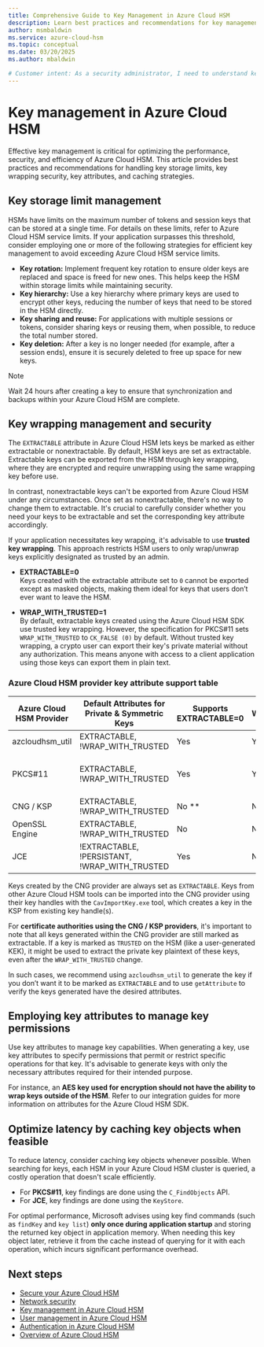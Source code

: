 ```yaml
---
title: Comprehensive Guide to Key Management in Azure Cloud HSM
description: Learn best practices and recommendations for key management in Azure Cloud HSM, including storage limits, key wrapping security, and caching strategies.
author: msmbaldwin
ms.service: azure-cloud-hsm
ms.topic: conceptual
ms.date: 03/20/2025
ms.author: mbaldwin

# Customer intent: As a security administrator, I need to understand key management in Azure Cloud HSM to ensure optimal performance, security, and efficiency.
---
```


# Key management in Azure Cloud HSM

Effective key management is critical for optimizing the performance, security, and efficiency of Azure Cloud HSM. This article provides best practices and recommendations for handling key storage limits, key wrapping security, key attributes, and caching strategies.

## Key storage limit management

HSMs have limits on the maximum number of tokens and session keys that can be stored at a single time. For details on these limits, refer to Azure Cloud HSM service limits. If your application surpasses this threshold, consider employing one or more of the following strategies for efficient key management to avoid exceeding Azure Cloud HSM service limits.

- **Key rotation:** Implement frequent key rotation to ensure older keys are replaced and space is freed for new ones. This helps keep the HSM within storage limits while maintaining security.  
- **Key hierarchy:** Use a key hierarchy where primary keys are used to encrypt other keys, reducing the number of keys that need to be stored in the HSM directly.  
- **Key sharing and reuse:** For applications with multiple sessions or tokens, consider sharing keys or reusing them, when possible, to reduce the total number stored.  
- **Key deletion:** After a key is no longer needed (for example, after a session ends), ensure it is securely deleted to free up space for new keys.  

> [!NOTE]
> Wait 24 hours after creating a key to ensure that synchronization and backups within your Azure Cloud HSM are complete.

## Key wrapping management and security

The `EXTRACTABLE` attribute in Azure Cloud HSM lets keys be marked as either extractable or nonextractable. By default, HSM keys are set as extractable. Extractable keys can be exported from the HSM through key wrapping, where they are encrypted and require unwrapping using the same wrapping key before use.

In contrast, nonextractable keys can't be exported from Azure Cloud HSM under any circumstances. Once set as nonextractable, there's no way to change them to extractable. It's crucial to carefully consider whether you need your keys to be extractable and set the corresponding key attribute accordingly.

If your application necessitates key wrapping, it's advisable to use **trusted key wrapping**. This approach restricts HSM users to only wrap/unwrap keys explicitly designated as trusted by an admin.

- **EXTRACTABLE=0**  
  Keys created with the extractable attribute set to `0` cannot be exported except as masked objects, making them ideal for keys that users don’t ever want to leave the HSM.  

- **WRAP_WITH_TRUSTED=1**  
  By default, extractable keys created using the Azure Cloud HSM SDK use trusted key wrapping. However, the specification for PKCS#11 sets `WRAP_WITH_TRUSTED` to `CK_FALSE (0)` by default. Without trusted key wrapping, a crypto user can export their key's private material without any authorization. This means anyone with access to a client application using those keys can export them in plain text.

### Azure Cloud HSM provider key attribute support table  

| Azure Cloud HSM Provider | Default Attributes for Private & Symmetric Keys | Supports EXTRACTABLE=0 | Supports configuring WRAP_WITH_TRUSTED within the provider | Default WRAP_WITH_TRUSTED value |
|--------------------------|----------------------------------------------|------------------------|---------------------------------------------|-------------------------|
| azcloudhsm_util         | EXTRACTABLE, !WRAP_WITH_TRUSTED             | Yes                    | Yes                                         | 1 (0 can be set via parameters) |
| PKCS#11                 | EXTRACTABLE, !WRAP_WITH_TRUSTED             | Yes                    | Yes                                         | 0 (Specified in PKCS#11 specification, but can be set to 1 in API) |
| CNG / KSP               | EXTRACTABLE, !WRAP_WITH_TRUSTED             | No **                  | No                                          | 1 |
| OpenSSL Engine          | EXTRACTABLE, !WRAP_WITH_TRUSTED             | No                     | No                                          | 1 |
| JCE                     | !EXTRACTABLE, !PERSISTANT, !WRAP_WITH_TRUSTED | Yes                    | No                                          | 1 |

Keys created by the CNG provider are always set as `EXTRACTABLE`. Keys from other Azure Cloud HSM tools can be imported into the CNG provider using their key handles with the `CavImportKey.exe` tool, which creates a key in the KSP from existing key handle(s).  

For **certificate authorities using the CNG / KSP providers**, it's important to note that all keys generated within the CNG provider are still marked as extractable. If a key is marked as `TRUSTED` on the HSM (like a user-generated KEK), it might be used to extract the private key plaintext of these keys, even after the `WRAP_WITH_TRUSTED` change.

In such cases, we recommend using `azcloudhsm_util` to generate the key if you don’t want it to be marked as `EXTRACTABLE` and to use `getAttribute` to verify the keys generated have the desired attributes.  

## Employing key attributes to manage key permissions

Use key attributes to manage key capabilities. When generating a key, use key attributes to specify permissions that permit or restrict specific operations for that key. It's advisable to generate keys with only the necessary attributes required for their intended purpose.

For instance, an **AES key used for encryption should not have the ability to wrap keys outside of the HSM**. Refer to our integration guides for more information on attributes for the Azure Cloud HSM SDK.  

## Optimize latency by caching key objects when feasible

To reduce latency, consider caching key objects whenever possible. When searching for keys, each HSM in your Azure Cloud HSM cluster is queried, a costly operation that doesn't scale efficiently.  

- For **PKCS#11**, key findings are done using the `C_FindObjects` API.  
- For **JCE**, key findings are done using the `KeyStore`.  

For optimal performance, Microsoft advises using key find commands (such as `findKey` and `key list`) **only once during application startup** and storing the returned key object in application memory. When needing this key object later, retrieve it from the cache instead of querying for it with each operation, which incurs significant performance overhead.  

## Next steps

- [Secure your Azure Cloud HSM](secure-cloud-hsm.md)
- [Network security](network-security.md)
- [Key management in Azure Cloud HSM](key-management.md)
- [User management in Azure Cloud HSM](user-management.md)
- [Authentication in Azure Cloud HSM](authentication.md)
- [Overview of Azure Cloud HSM](overview.md)